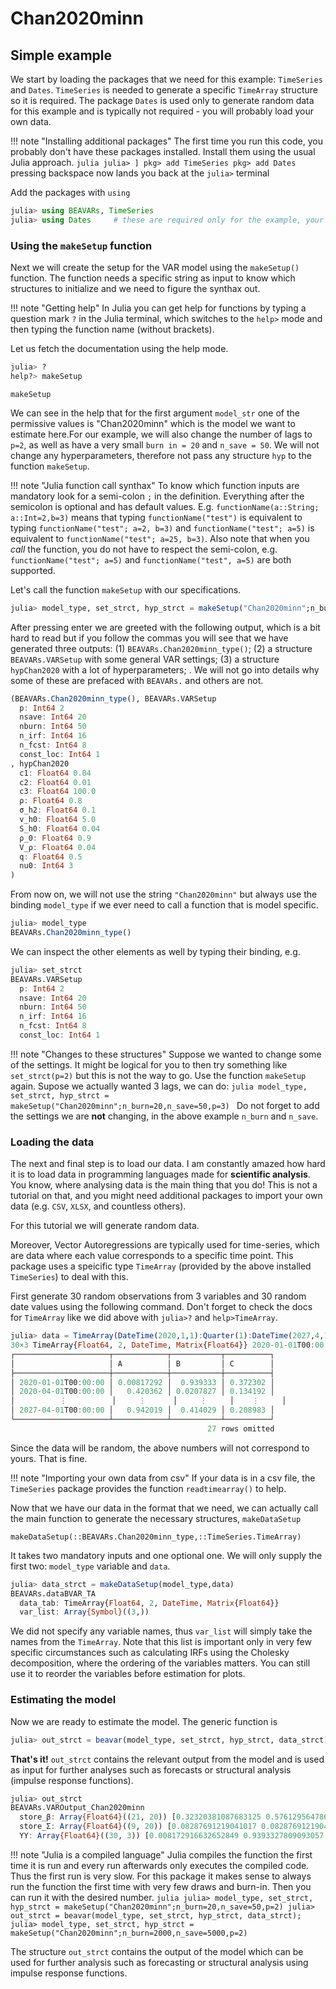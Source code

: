 # Chan2020minn

## Simple example

We start by loading the packages that we need for this example: `TimeSeries` and `Dates`. `TimeSeries` is needed to generate a specific `TimeArray` structure so it is required.  The package `Dates` is used only to generate random data for this example and is typically not required - you will probably load your own data. 

!!! note "Installing additional packages"
    The first time you run this code, you probably don't have these packages installed. Install them using the usual Julia approach.
    ```julia
    julia> ]
    pkg> add TimeSeries
    pkg> add Dates
    ```
    pressing backspace now lands you back at the `julia>` terminal

Add the packages with `using`

```julia
julia> using BEAVARs, TimeSeries
julia> using Dates     # these are required only for the example, your data may already have a time-series format
```

### Using the `makeSetup` function

Next we will create the setup for the VAR model using the `makeSetup()` function. The function needs a specific string as input to know which structures to initialize and we need to figure the synthax out. 

!!! note "Getting help"
    In Julia you can get help for functions by typing a question mark `?` in the Julia terminal, which switches to the `help>` mode and then typing the function name (without brackets).

Let us fetch the documentation using the help mode.
```julia
julia> ?
help?> makeSetup
```

```@docs
makeSetup
```

We can see in the help that for the first argument `model_str` one of the permissive values is "Chan2020minn" which is the model we want to estimate here.For our example, we will also change the number of lags to `p=2`, as well as have a very small `burn in = 20` and `n_save = 50`. We will not change any hyperparameters, therefore not pass any structure `hyp` to the function `makeSetup`. 

!!! note "Julia function call synthax"
    To know which function inputs are mandatory look for a semi-colon `;` in the definition. Everything after the semicolon is optional and has default values. E.g. `functionName(a::String; a::Int=2,b=3)` means that typing `functionName("test")` is equivalent to typing `functionName("test"; a=2, b=3)` and `functionName("test"; a=5)` is equivalent to `functionName("test"; a=25, b=3)`. Also note that when you *call* the function, you do not have to respect the semi-colon, e.g. `functionName("test"; a=5)` and `functionName("test", a=5)` are both supported.

Let's call the function `makeSetup` with our specifications.
```julia
julia> model_type, set_strct, hyp_strct = makeSetup("Chan2020minn";n_burn=20,n_save=50,p=2)
```

After pressing enter we are greeted with the following output, which is a bit hard to read but if you follow the commas you will see that we have generated three outputs: (1) `BEAVARs.Chan2020minn_type()`; (2) a structure `BEAVARs.VARSetup` with some general VAR settings; (3) a structure `hypChan2020` with a lot of hyperparameters; . We will not go into details why some of these are prefaced with `BEAVARs.` and others are not.

```julia
(BEAVARs.Chan2020minn_type(), BEAVARs.VARSetup
  p: Int64 2
  nsave: Int64 20
  nburn: Int64 50
  n_irf: Int64 16
  n_fcst: Int64 8
  const_loc: Int64 1
, hypChan2020
  c1: Float64 0.04
  c2: Float64 0.01
  c3: Float64 100.0
  ρ: Float64 0.8
  σ_h2: Float64 0.1
  v_h0: Float64 5.0
  S_h0: Float64 0.04
  ρ_0: Float64 0.9
  V_ρ: Float64 0.04
  q: Float64 0.5
  nu0: Int64 3
)
```

From now on, we will not use the string `"Chan2020minn"` but always use the binding `model_type` if we ever need to call a function that is model specific.

```julia
julia> model_type
BEAVARs.Chan2020minn_type()
```

We can inspect the other elements as well by typing their binding, e.g.
```julia
julia> set_strct
BEAVARs.VARSetup
  p: Int64 2
  nsave: Int64 20
  nburn: Int64 50
  n_irf: Int64 16
  n_fcst: Int64 8
  const_loc: Int64 1
```

!!! note "Changes to these structures"
    Suppose we wanted to change some of the settings. It might be logical for you to then try something like `set_strct(p=2)` but this is not the way to go. Use the function `makeSetup` again. Supose we actually wanted 3 lags, we can do:
    ```julia
    model_type, set_strct, hyp_strct = makeSetup("Chan2020minn";n_burn=20,n_save=50,p=3)
    ```
    Do not forget to add the settings we are **not** changing, in the above example `n_burn` and `n_save`.



### Loading the data

The next and final step is to load our data. I am constantly amazed how hard it is to load data in programming languages made for **scientific analysis**. You know, where analysing data is the main thing that you do! This is not a tutorial on that, and you might need additional packages to import your own data (e.g. `CSV`, `XLSX`, and countless others). 

For this tutorial we will generate random data. 

Moreover, Vector Autoregressions are typically used for time-series, which are data where each value corresponds to a specific time point. This package uses a speicific type `TimeArray` (provided by the above installed `TimeSeries`) to deal with this. 

First generate 30 random observations from 3 variables and 30 random date values using the following command. Don't forget to check the docs for `TimeArray` like we did above with `julia>?` and `help>TimeArray`.

```julia
julia> data = TimeArray(DateTime(2020,1,1):Quarter(1):DateTime(2027,4,1),rand(30,3))
30×3 TimeArray{Float64, 2, DateTime, Matrix{Float64}} 2020-01-01T00:00:00 to 2027-04-01T00:00:00
┌─────────────────────┬────────────┬───────────┬──────────┐
│                     │ A          │ B         │ C        │
├─────────────────────┼────────────┼───────────┼──────────┤
│ 2020-01-01T00:00:00 │ 0.00817292 │  0.939333 │ 0.372302 │
│ 2020-04-01T00:00:00 │   0.420362 │ 0.0207827 │ 0.134192 │
│          ⋮          │     ⋮      │     ⋮     │    ⋮     │
│ 2027-04-01T00:00:00 │   0.942019 │  0.414029 │ 0.208983 │
└─────────────────────┴────────────┴───────────┴──────────┘
                                            27 rows omitted

```
Since the data will be random, the above numbers will not correspond to yours. That is fine.

!!! note "Importing your own data from csv"
    If your data is in a csv file, the `TimeSeries` package provides the function `readtimearray()` to help.

Now that we have our data in the format that we need, we can actually call the main function to generate the necessary structures, `makeDataSetup`

```@docs
makeDataSetup(::BEAVARs.Chan2020minn_type,::TimeSeries.TimeArray)
```

It takes two mandatory inputs and one optional one. We will only supply the first two: `model_type` variable and `data`.

```julia
julia> data_strct = makeDataSetup(model_type,data)
BEAVARs.dataBVAR_TA
  data_tab: TimeArray{Float64, 2, DateTime, Matrix{Float64}}
  var_list: Array{Symbol}((3,))
``` 
We did not specify any variable names, thus `var_list` will simply take the names from the `TimeArray`. Note that this list is important only in very few specific circumstances such as calculating IRFs using the Cholesky decomposition, where the ordering of the variables matters. You can still use it to reorder the variables before estimation for plots.

### Estimating the model

Now we are ready to estimate the model. The generic function is 
```julia
julia> out_strct = beavar(model_type, set_strct, hyp_strct, data_strct);
```

**That's it!** `out_strct` contains the relevant output from the model and is used as input for further analyses such as forecasts or structural analysis (impulse response functions).

```julia
julia> out_strct
BEAVARs.VAROutput_Chan2020minn
  store_β: Array{Float64}((21, 20)) [0.32320381087683125 0.5761295647868285 … 0.4607520139245541 0.42639561226264844; -0.06868758161342711 -0.01088669918413799 … -0.07791244344526811 -0.2605076421733443; … ; -0.06689834851525589 -0.005589195016996569 … 0.002709639906057543 -0.052079260901279636; -0.05091553975975063 -0.17067934162978135 … 0.0682082052074954 0.12190155764719483]
  store_Σ: Array{Float64}((9, 20)) [0.08287691219041017 0.08287691219041017 … 0.08287691219041017 0.08287691219041017; 0.0 0.0 … 0.0 0.0; … ; 0.0 0.0 … 0.0 0.0; 0.08246390271378752 0.08246390271378752 … 0.08246390271378752 0.08246390271378752]
  YY: Array{Float64}((30, 3)) [0.008172916632652849 0.9393327809093057 0.3723016243970907; 0.4203621377519353 0.02078266995620126 0.13419170214720488; … ; 0.831104672828403 0.7002479005194212 0.742052576571863; 0.9420190363481958 0.41402905467680584 0.20898335466884976]
```

!!! note "Julia is a compiled language"
    Julia compiles the function the first time it is run and every run afterwards only executes the compiled code. Thus the first run is very slow. For this package it makes sense to always run the function the first time with very few draws and burn-in. Then you can run it with the desired number.
    ```julia
    julia> model_type, set_strct, hyp_strct = makeSetup("Chan2020minn";n_burn=20,n_save=50,p=2)
    julia> out_strct = beavar(model_type, set_strct, hyp_strct, data_strct);
    julia> model_type, set_strct, hyp_strct = makeSetup("Chan2020minn";n_burn=2000,n_save=5000,p=2)
    ```

The structure `out_strct` contains the output of the model which can be used for further analysis such as forecasting or structural analysis using impulse response functions.